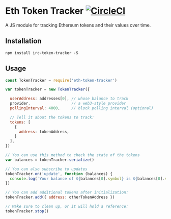 # Eth Token Tracker [![CircleCI](https://circleci.com/gh/MetaMask/eth-token-tracker/tree/master.svg?style=svg)](https://circleci.com/gh/MetaMask/eth-token-tracker/tree/master)

A JS module for tracking Ethereum tokens and their values over time.

## Installation

`npm install irc-token-tracker -S`

## Usage

```javascript
const TokenTracker = require('eth-token-tracker')

var tokenTracker = new TokenTracker({

  userAddress: addresses[0], // whose balance to track
  provider,                  // a web3-style provider
  pollingInterval: 4000,     // block polling interval (optional)

  // Tell it about the tokens to track:
  tokens: [
    {
      address: tokenAddress,
    }
  ],
})

// You can use this method to check the state of the tokens
var balances = tokenTracker.serialize()

// You can also subscribe to updates
tokenTracker.on('update', function (balances) {
  console.log(`Your balance of ${balances[0].symbol} is ${balances[0].string}`)
})

// You can add additional tokens after initialization:
tokenTracker.add({ address: otherTokenAddress })

// Make sure to clean up, or it will hold a reference:
tokenTracker.stop()
```

